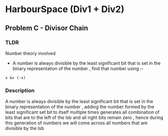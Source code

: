 # HarbourSpace (Div1 + Div2)

## Problem C - Divisor Chain
### TLDR

Number theory involved

- A number is always divisible by the least significant bit that is set in the binary representation of the number , find that number using :-

~~~
x &= (-x)
~~~

### Description

A number is always divisible by the least significant bit that is set in the binary representation of the number , adding the number formed by the least significant set bit to itself multiple times generates all combination of bits that are to the left of the lsb and all right bits remain zero , hence during this generation of numbers we will come across all numbers that are divisible by the lsb
